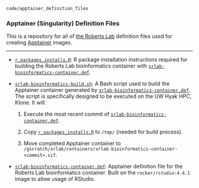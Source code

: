 `code/apptainer_definition_files`

### Apptainer (Singularity) Definition Files

This is a repository for all of [the Roberts Lab](https://robertslab.github.io/resources/) definition files used for creating [Apptainer](https://apptainer.org/) images.

---

- [`r_packages_installs.R`](./r_packages_installs.R): R package installation instructions required for building the Roberts Lab bioinformatics container with [`srlab-bioinformatics-container.def`](./srlab-bioinformatics-container.def).

- [`srlab-bioinformatics-build.sh`](./srlab-bioinformatics-container.def): A Bash script used to build the Apptainer container generated by [`srlab-bioinformatics-container.def`](./srlab-bioinformatics-container.def). The script is specifically designed to be executed on the UW Hyak HPC, Klone. It will:

  1. Execute the most recent commit of [`srlab-bioinformatics-container.def`](./srlab-bioinformatics-container.def).

  2. Copy [`r_packages_installs.R`](./r_packages_installs.R) to `/tmp/` (needed for build process).

  3. Move completed Apptainer container to `/gscratch/srlab/containers/srlab-bioinformatics-container-<commit>.sif`.

- [`srlab-bioinformatics-container.def`](./srlab-bioinformatics-container.def): Apptainer definition file for the Roberts Lab bioinformatics container. Built on the `rocker/rstudio:4.4.1` image to allow usage of RStudio.

